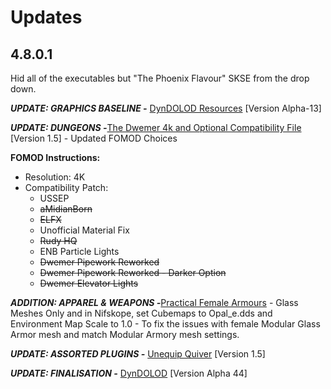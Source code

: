 # Updates



## 4.8.0.1

Hid all of the executables but "The Phoenix Flavour" SKSE from the drop down.

***UPDATE: GRAPHICS BASELINE -*** [DynDOLOD Resources](https://www.nexusmods.com/skyrimspecialedition/mods/52897) [Version Alpha-13]

***UPDATE: DUNGEONS -***[The Dwemer 4k and Optional Compatibility File](https://www.nexusmods.com/skyrimspecialedition/mods/49234) [Version 1.5] - Updated FOMOD Choices

**FOMOD Instructions:**
- Resolution: 4K
- Compatibility Patch:
  - USSEP
  - ~~aMidianBorn~~
  - ~~ELFX~~
  - Unofficial Material Fix
  - ~~Rudy HQ~~
  - ENB Particle Lights
  - ~~Dwemer Pipework Reworked~~
  - ~~Dwemer Pipework Reworked - Darker Option~~
  - ~~Dwemer Elevator Lights~~

***ADDITION: APPAREL & WEAPONS -***[Practical Female Armours](https://www.nexusmods.com/skyrimspecialedition/mods/2628) - Glass Meshes Only and in Nifskope, set Cubemaps to Opal_e.dds and Environment Map Scale to 1.0 - To fix the issues with female Modular Glass Armor mesh and match Modular Armory mesh settings.

***UPDATE: ASSORTED PLUGINS -*** [Unequip Quiver](https://www.nexusmods.com/skyrimspecialedition/mods/44031) [Version 1.5]

***UPDATE: FINALISATION -*** [DynDOLOD](https://www.nexusmods.com/skyrimspecialedition/mods/32382) [Version Alpha 44] 





